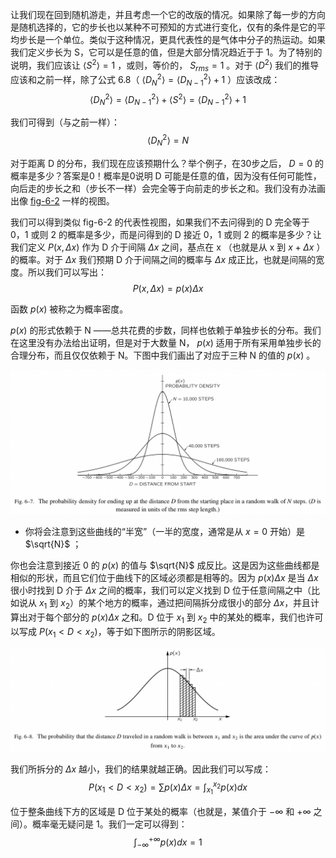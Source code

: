 让我们现在回到随机游走，并且考虑一个它的改版的情况。如果除了每一步的方向是随机选择的，它的步长也以某种不可预知的方式进行变化，仅有的条件是它的平均步长是一个单位。类似于这种情况，更具代表性的是气体中分子的热运动。如果我们定义步长为 S，它可以是任意的值，但是大部分情况趋近于于 1。为了特别的说明，我们应该让 $\langle{S^2}\rangle{}=1$ ，或则，等价的， $S_{rms}=1$ 。对于 $\langle{D^2}\rangle{}$ 我们的推导应该和之前一样，除了公式 6.8（ $\langle{D_N^2}\rangle{} = \langle{D_{N - 1}^2}\rangle{} + 1$ ）应该改成：
$$\langle{D_N^2}\rangle{}=\langle{D_{N-1}^2}\rangle{}+\langle{S^2}\rangle{}=\langle{D_{N-1}^2}\rangle{}+1$$

我们可得到（与之前一样）：
$$\langle{D_N^2}\rangle{}=N$$

对于距离 D 的分布，我们现在应该预期什么？举个例子，在30步之后， $D=0$ 的概率是多少？答案是0！概率是0说明 D 可能是任意的值，因为没有任何可能性，向后走的步长之和（步长不一样）会完全等于向前走的步长之和。我们没有办法画出像 [fig-6-2](#real-cool-heading) 一样的视图。

我们可以得到类似 fig-6-2 的代表性视图，如果我们不去问得到的 D 完全等于 0，1 或则 2 的概率是多少，而是问得到的 D 接近 0，1 或则 2 的概率是多少？让我们定义  $P(x,\Delta{x})$ 作为 D 介于间隔 $\Delta{x}$ 之间，基点在 x （也就是从 x 到 $x+\Delta{x}$ ）的概率。对于 $\Delta{x}$ 我们预期 D 介于间隔之间的概率与 $\Delta{x}$ 成正比，也就是间隔的宽度。所以我们可以写出：
$$P(x,\Delta{x})=p(x)\Delta{x}$$

函数 $p(x)$ 被称之为概率密度。

$p(x)$ 的形式依赖于 N ——总共花费的步数，同样也依赖于单独步长的分布。我们在这里没有办法给出证明，但是对于大数量 N， $p(x)$ 适用于所有采用单独步长的合理分布，而且仅仅依赖于 N。下图中我们画出了对应于三种 N 的值的 $p(x)$ 。

![在一个随机游走了 N 步的进程中从起点出发到距离 D 结束的概率密度视图（D 是用均方根的步长的单位测量的）](/assets/volume-1/fig-6-7.png)

- 你将会注意到这些曲线的“半宽”（一半的宽度，通常是从 $x=0$ 开始）是 $\sqrt{N}$ ；

你也会注意到接近 0 的 $p(x)$ 的值与 $\sqrt{N}$ 成反比。这是因为这些曲线都是相似的形状，而且它们位于曲线下的区域必须都是相等的。因为 $p(x)\Delta{x}$ 是当 $\Delta{x}$ 很小时找到 D 介于 $\Delta{x}$ 之间的概率，我们可以定义找到 D 位于任意间隔之中（比如说从 $x_1$ 到 $x_2$）的某个地方的概率，通过把间隔拆分成很小的部分 $\Delta{x}$，并且计算出对于每个部分的 $p(x)\Delta{x}$ 之和。D 位于 $x_1$ 到 $x_2$ 中的某处的概率，我们也许可以写成 $P(x_1\lt{D}\lt{x_2})$，等于如下图所示的阴影区域。

![在随机游走中行径的距离 D 介于 $x_1$ 和 $x_2$ 之间的概率是位于 $p(x) 曲线下方的从 $x_1$ 到 $x_2$ 之间的区域 $](/assets/volume-1/fig-6-8.png)

我们所拆分的 $\Delta{x}$ 越小，我们的结果就越正确。因此我们可以写成：
$$P(x_1\lt{D}\lt{x_2})=\sum{p(x)\Delta{x}}=\int_{x_1}^{x_2}p(x)dx$$

位于整条曲线下方的区域是 D 位于某处的概率（也就是，某值介于 $-\infty$ 和 $+\infty$ 之间）。概率毫无疑问是 1。我们一定可以得到：
$$\int_{-\infty}^{+\infty}p(x)dx=1$$